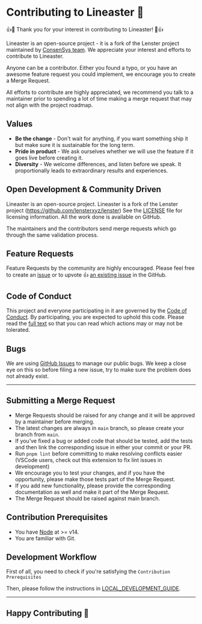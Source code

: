 # Contributing to Lineaster 🌸

👍🎉 Thank you for your interest in contributing to Lineaster! 🎉👍

Lineaster is an open-source project - it is a fork of the Lenster project maintained by [ConsenSys team](https://github.com/ConsenSys). We appreciate your interest and efforts to contribute to Lineaster.

Anyone can be a contributor. Either you found a typo, or you have an awesome feature request you could implement, we encourage you to create a Merge Request.

All efforts to contribute are highly appreciated, we recommend you talk to a maintainer prior to spending a lot of time making a merge request that may not align with the project roadmap.

## Values

- **Be the change** - Don't wait for anything, if you want something ship it but make sure it is sustainable for the long term.
- **Pride in product** - We ask ourselves whether we will use the feature if it goes live before creating it.
- **Diversity** - We welcome differences, and listen before we speak. It proportionally leads to extraordinary results and experiences.

## Open Development & Community Driven

Lineaster is an open-source project. Lineaster is a fork of the Lenster project (https://github.com/lensterxyz/lenster) See the [LICENSE](https://github.com/ConsenSys/lineaster/blob/main/LICENSE) file for licensing information. All the work done is available on GitHub.

The maintainers and the contributors send merge requests which go through the same validation process.

## Feature Requests

Feature Requests by the community are highly encouraged. Please feel free to create an [issue](https://github.com/ConsenSys/lineaster/issues/new) or to upvote 👍 [an existing issue](https://github.com/ConsenSys/lineaster/issues) in the GitHub.

## Code of Conduct

This project and everyone participating in it are governed by the [Code of Conduct](https://github.com/ConsenSys/lineaster/blob/main/CODE_OF_CONDUCT.md). By participating, you are expected to uphold this code. Please read the [full text](https://github.com/ConsenSys/lineaster/blob/main/CODE_OF_CONDUCT.md) so that you can read which actions may or may not be tolerated.

## Bugs

We are using [GitHub Issues](https://github.com/ConsenSys/lineaster/issues) to manage our public bugs. We keep a close eye on this so before filing a new issue, try to make sure the problem does not already exist.

---

## Submitting a Merge Request

- Merge Requests should be raised for any change and it will be approved by a maintainer before merging.
- The latest changes are always in `main` branch, so please create your branch from `main`.
- If you’ve fixed a bug or added code that should be tested, add the tests and then link the corresponding issue in either your commit or your PR.
- Run `pnpm lint` before committing to make resolving conflicts easier (VSCode users, check out this extension to fix lint issues in development)
- We encourage you to test your changes, and if you have the opportunity, please make those tests part of the Merge Request.
- If you add new functionality, please provide the corresponding documentation as well and make it part of the Merge Request.
- The Merge Request should be raised against main branch.

## Contribution Prerequisites

- You have [Node](https://nodejs.org/en/) at >= v14.
- You are familiar with Git.

## Development Workflow

First of all, you need to check if you're satisfying the `Contribution Prerequisites`

Then, please follow the instructions in [LOCAL_DEVELOPMENT_GUIDE](docs/development.md).

---

## Happy Contributing 🥳
